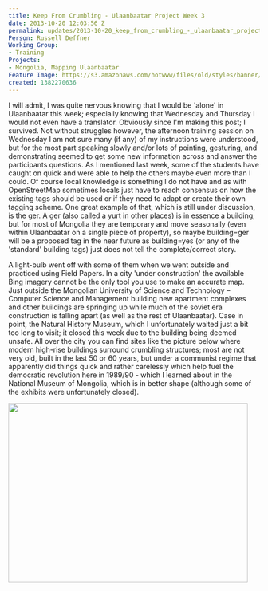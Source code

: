 ```yaml
---
title: Keep From Crumbling - Ulaanbaatar Project Week 3
date: 2013-10-20 12:03:56 Z
permalink: updates/2013-10-20_keep_from_crumbling_-_ulaanbaatar_project_week_3
Person: Russell Deffner
Working Group:
- Training
Projects:
- Mongolia, Mapping Ulaanbaatar
Feature Image: https://s3.amazonaws.com/hotwww/files/old/styles/banner/public/IMG_0140.JPG
created: 1382270636
---
```


<p>I will admit, I was quite nervous knowing that I would be 'alone' in Ulaanbaatar this week; especially knowing that Wednesday and Thursday I would not even have a translator. Obviously since I'm making this post; I survived. Not without struggles however, the afternoon training session on Wednesday I am not sure many (if any) of my instructions were understood, but for the most part speaking slowly and/or lots of pointing, gesturing, and demonstrating seemed to get some new information across and answer the participants questions. As I mentioned last week, some of the students have caught on quick and were able to help the others maybe even more than I could. Of course local knowledge is something I do not have and as with OpenStreetMap sometimes locals just have to reach consensus on how the existing tags should be used or if they need to adapt or create their own tagging scheme. One great example of that, which is still under discussion, is the ger. A ger (also called a yurt in other places) is in essence a building; but for most of Mongolia they are temporary and move seasonally (even within Ulaanbaatar on a single piece of property), so maybe building=ger will be a proposed tag in the near future as building=yes (or any of the 'standard' building tags) just does not tell the complete/correct story.</p><p>A light-bulb went off with some of them when we went outside and practiced using Field Papers. In a city 'under construction' the available Bing imagery cannot be the only tool you use to make an accurate map. Just outside the Mongolian University of Science and Technology – Computer Science and Management building new apartment complexes and other buildings are springing up while much of the soviet era construction is falling apart (as well as the rest of Ulaanbaatar). Case in point, the Natural History Museum, which I unfortunately waited just a bit too long to visit; it closed this week due to the building being deemed unsafe. All over the city you can find sites like the picture below where modern high-rise buildings surround crumbling structures; most are not very old, built in the last 50 or 60 years, but under a communist regime that apparently did things quick and rather carelessly which help fuel the democratic revolution here in 1989/90 - which I learned about in the National Museum of Mongolia, which is in better shape (although some of the exhibits were unfortunately closed).</p><p><img class="image-large" src="https://s3.amazonaws.com/hotwww/files/old/styles/large/public/IMG_0140.JPG?itok=59h14lv3" alt="" height="360" width="480"></p>
